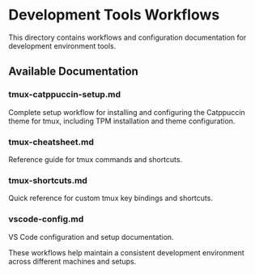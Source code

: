# Development Tools Workflows

This directory contains workflows and configuration documentation for development environment tools.

## Available Documentation

### tmux-catppuccin-setup.md

Complete setup workflow for installing and configuring the Catppuccin theme for tmux, including TPM installation and theme configuration.

### tmux-cheatsheet.md  

Reference guide for tmux commands and shortcuts.

### tmux-shortcuts.md

Quick reference for custom tmux key bindings and shortcuts.

### vscode-config.md

VS Code configuration and setup documentation.

These workflows help maintain a consistent development environment across different machines and setups.

